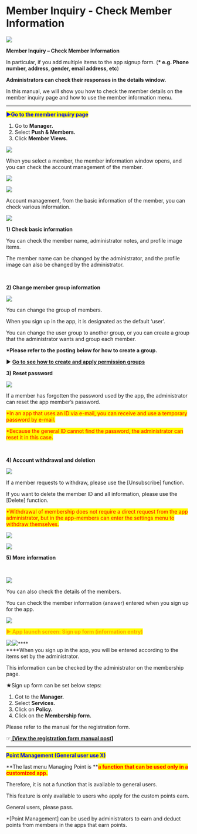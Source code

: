 # Member Inquiry - Check Member Information

![](https://support.swing2app.com/wp-content/uploads/2018/10/mem\_inquiry-.png)

**Member Inquiry – Check Member Information**

In particular, if you add multiple items to the app signup form. (**\* e.g. Phone number, address, gender, email address, etc**)

**Administrators can check their responses in the details window.**

In this manual, we will show you how to check the member details on the member inquiry page and how to use the member information menu.

***

<mark style="color:blue;">**▶Go to the member inquiry page**</mark>

1. Go to **Manager.**&#x20;
2. Select **Push & Members.**
3. Click **Member Views.**

![](https://support.swing2app.com/wp-content/uploads/2018/10/w-1.png)

When you select a member, the member information window opens, and you can check the account management of the member.

![](https://support.swing2app.com/wp-content/uploads/2018/10/p14.png)



![](https://support.swing2app.com/wp-content/uploads/2018/10/p15.png)

Account management, from the basic information of the member, you can check various information.

![](https://support.swing2app.com/wp-content/uploads/2018/09/%EC%A4%841.png)

**1) Check basic information**

You can check the member name, administrator notes, and profile image items.

The member name can be changed by the administrator, and the profile image can also be changed by the administrator.

​

**2) Change member group information**

![](https://support.swing2app.com/wp-content/uploads/2018/10/chgp-1.png)

You can change the group of members.

When you sign up in the app, it is designated as the default ‘user’.

You can change the user group to another group, or you can create a group that the administrator wants and group each member.

**\*Please refer to the posting below for how to create a group.**

▶ [**Go to see how to create and apply permission groups**](member-group.md)



**3) Reset password**

![](https://support.swing2app.com/wp-content/uploads/2018/10/Screenshot-2020-06-01-at-18.49.41.png)

If a member has forgotten the password used by the app, the administrator can reset the app member’s password.

<mark style="color:red;">\*In an app that uses an ID via e-mail, you can receive and use a temporary password by e-mail.</mark>

<mark style="color:red;">\*Because the general ID cannot find the password, the administrator can reset it in this case.</mark>

​

**4) Account withdrawal and deletion**

![](https://support.swing2app.com/wp-content/uploads/2018/10/Screenshot-2020-06-01-at-18.50.14.png)

If a member requests to withdraw, please use the \[Unsubscribe] function.

If you want to delete the member ID and all information, please use the \[Delete] function.

<mark style="color:red;">\*Withdrawal of membership does not require a direct request from the app administrator, but in the app-members can enter the settings menu to withdraw themselves.</mark>

![](https://support.swing2app.com/wp-content/uploads/2018/10/%E1%84%92%E1%85%AA%E1%84%89%E1%85%A1%E1%86%AF%E1%84%91%E1%85%AD-2-1.png)

![](https://support.swing2app.com/wp-content/uploads/2018/10/Group-205@3x-2.png)

**5) More information**

​&#x20;

![](https://support.swing2app.com/wp-content/uploads/2018/10/%EC%98%81%EB%AC%B8\_%EB%A9%A4%EB%B2%84%EC%A0%95%EB%B3%B4.png)

You can also check the details of the members.

You can check the member information (answer) entered when you sign up for the app.

![](https://support.swing2app.com/wp-content/uploads/2018/10/%E1%84%92%E1%85%AA%E1%84%89%E1%85%A1%E1%86%AF%E1%84%91%E1%85%AD-2-1.png)

<mark style="color:orange;">**▶ App launch screen: Sign up form (information entry)**</mark>

![](https://support.swing2app.com/wp-content/uploads/2018/10/57@3x.png)![](https://support.swing2app.com/wp-content/uploads/2018/10/58@3x.png)****\
****When you sign up in the app, you will be entered according to the items set by the administrator.

This information can be checked by the administrator on the membership page.

★Sign up form can be set below steps:

1. Got to the **Manager.**
2. Select **Services.**
3. Click on **Policy.**
4. Click on the **Membership form.**

Please refer to the manual for the registration form.

☞[ **\[View the registration form manual post\]**](../service/membership-form.md)

***

&#x20;<mark style="color:blue;">**Point Management (General user use X)**</mark>

**The last menu Managing Point is **<mark style="color:red;">**a function that can be used only in a customized app.**</mark>

Therefore, it is not a function that is available to general users.

This feature is only available to users who apply for the custom points earn.

General users, please pass.

\*\[Point Management] can be used by administrators to earn and deduct points from members in the apps that earn points.
